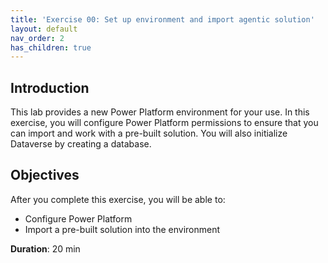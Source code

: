 ```yaml
---
title: 'Exercise 00: Set up environment and import agentic solution'
layout: default
nav_order: 2
has_children: true
---
```


## Introduction
This lab provides a new Power Platform environment for your use. In this exercise, you will configure Power Platform permissions to ensure that you can import and work with a pre-built solution. You will also initialize Dataverse by creating a database.

## Objectives
After you complete this exercise, you will be able to:
- Configure Power Platform
- Import a pre-built solution into the environment


**Duration**: 20 min